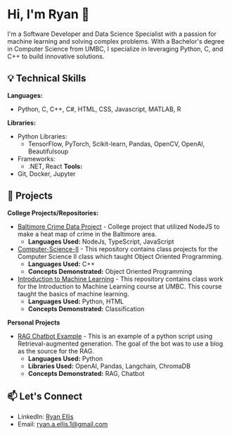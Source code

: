 # Hi, I'm Ryan 👋

I'm a Software Developer and Data Science Specialist with a passion for machine learning and solving complex problems. With a Bachelor's degree in Computer Science from UMBC, I specialize in leveraging Python, C, and C++ to build innovative solutions.

## 💡 Technical Skills
**Languages:**
- Python, C, C++, C#, HTML, CSS, Javascript, MATLAB, R

**Libraries:**
-  Python Libraries: 
    - TensorFlow, PyTorch, Scikit-learn, Pandas, OpenCV, OpenAI, Beautifulsoup
- Frameworks:
    - .NET, React
**Tools:**
- Git, Docker, Jupyter


## 🚀 Projects
<!-- 
- [Project Name](link) - Brief description, technologies used.
-->
**College Projects/Repositories:**
- [Baltimore Crime Data Project](https://github.com/jacob5469/cs447) - College project that utilized NodeJS to make a heat map of crime in the Baltimore area.
  - **Languages Used:** NodeJs, TypeScript, JavaScript
- [Computer-Science-II](https://github.com/Codeblockz/Computer-Science-II) - This repository contains class projects for the Computer Science II class which taught Object Oriented Programming.
  - **Languages Used:** C++
  - **Concepts Demonstrated:** Object Oriented Programming
- [Introduction to Machine Learning](https://github.com/Codeblockz/UMBC-CMSC-478-Fall-2019) - This repository contains class work for the Introduction to Machine Learning course at UMBC. This course taught the basics of machine learning.
  - **Languages Used:** Python, HTML
  - **Concepts Demonstrated:** Classification

**Personal Projects**
- [RAG Chatbot Example](https://github.com/Codeblockz/Data-Science-Self-Projects/tree/main/Chat%20bots) - This is an example of a python script using Retrieval-augmented generation. The goal of the bot was to use a blog as the source for the RAG.
  - **Languages Used:** Python
  - **Libraries Used:** OpenAI, Pandas, Langchain, ChromaDB
  - **Concepts Demonstrated:** RAG, Chatbot

<!--
## 🏆 Achievements
- Certified Data Scientist from IBM
- Winner of ABC Hackathon
-->
## 📫 Let's Connect
- LinkedIn: [Ryan Ellis](https://www.linkedin.com/in/ryan-a-ellis/)
- Email: ryan.a.ellis.1@gmail.com
<!--
**Codeblockz/Codeblockz** is a ✨ _special_ ✨ repository because its `README.md` (this file) appears on your GitHub profile.

Here are some ideas to get you started:

- 🔭 I’m currently working on ...
- 🌱 I’m currently learning ...
- 👯 I’m looking to collaborate on ...
- 🤔 I’m looking for help with ...
- 💬 Ask me about ...
- 📫 How to reach me: ...
- 😄 Pronouns: ...
- ⚡ Fun fact: ...
-->
